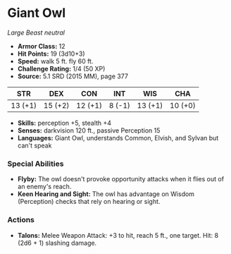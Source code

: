 # Giant Owl

*Large* *Beast* *neutral*

- **Armor Class:** 12
- **Hit Points:** 19 (3d10+3)
- **Speed:** walk 5 ft. fly 60 ft.
- **Challenge Rating:** 1/4 (50 XP)
- **Source:** 5.1 SRD (2015 MM), page 377

| STR | DEX | CON | INT | WIS | CHA |
| --- | --- | --- | --- | --- | --- |
| 13 (+1) | 15 (+2) | 12 (+1) | 8 (-1) | 13 (+1) | 10 (+0) |

- **Skills:** perception +5, stealth +4
- **Senses:** darkvision 120 ft., passive Perception 15
- **Languages:** Giant Owl, understands Common, Elvish, and Sylvan but can't speak

### Special Abilities

- **Flyby:** The owl doesn't provoke opportunity attacks when it flies out of an enemy's reach.
- **Keen Hearing and Sight:** The owl has advantage on Wisdom (Perception) checks that rely on hearing or sight.

### Actions

- **Talons:** Melee Weapon Attack: +3 to hit, reach 5 ft., one target. Hit: 8 (2d6 + 1) slashing damage.


